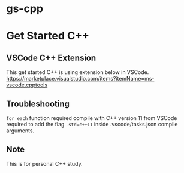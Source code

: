 # gs-cpp
# Get Started C++

## VSCode C++ Extension
This get started C++ is using extension below in VSCode.
https://marketplace.visualstudio.com/items?itemName=ms-vscode.cpptools

## Troubleshooting
`for each` function required compile with C++ version 11 from VSCode required to add the flag `-std=c++11` inside .vscode/tasks.json compile arguments.

## Note
This is for personal C++ study.


